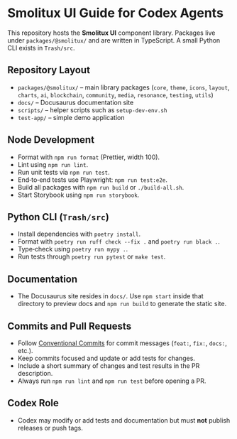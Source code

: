 # Smolitux UI Guide for Codex Agents

This repository hosts the **Smolitux UI** component library. Packages live under
`packages/@smolitux/` and are written in TypeScript. A small Python CLI exists in
`Trash/src`.

## Repository Layout

- `packages/@smolitux/` – main library packages (`core`, `theme`, `icons`,
  `layout`, `charts`, `ai`, `blockchain`, `community`, `media`, `resonance`,
  `testing`, `utils`)
- `docs/` – Docusaurus documentation site
- `scripts/` – helper scripts such as `setup-dev-env.sh`
- `test-app/` – simple demo application

## Node Development

- Format with `npm run format` (Prettier, width 100).
- Lint using `npm run lint`.
- Run unit tests via `npm run test`.
- End‑to‑end tests use Playwright: `npm run test:e2e`.
- Build all packages with `npm run build` or `./build-all.sh`.
- Start Storybook using `npm run storybook`.

## Python CLI (`Trash/src`)

- Install dependencies with `poetry install`.
- Format with `poetry run ruff check --fix .` and `poetry run black .`.
- Type‑check using `poetry run mypy .`.
- Run tests through `poetry run pytest` or `make test`.

## Documentation

- The Docusaurus site resides in `docs/`. Use `npm start` inside that directory
  to preview docs and `npm run build` to generate the static site.

## Commits and Pull Requests

- Follow [Conventional Commits](https://www.conventionalcommits.org/) for commit
  messages (`feat:`, `fix:`, `docs:`, etc.).
- Keep commits focused and update or add tests for changes.
- Include a short summary of changes and test results in the PR description.
- Always run `npm run lint` and `npm run test` before opening a PR.

## Codex Role

- Codex may modify or add tests and documentation but must **not** publish
  releases or push tags.
